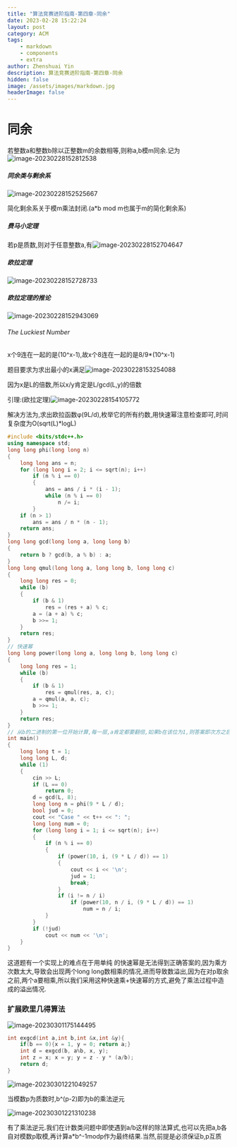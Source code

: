 ```yaml
---
title: "算法竞赛进阶指南-第四章-同余"
date: 2023-02-28 15:22:24
layout: post
category: ACM
tags:
    - markdown
    - components
    - extra
author: Zhenshuai Yin
description: 算法竞赛进阶指南-第四章-同余
hidden: false
image: /assets/images/markdown.jpg
headerImage: false
---
```


# 同余

若整数a和整数b除以正整数m的余数相等,则称a,b模m同余.记为![image-20230228152812538](https://gitee.com/yzs1/picture/raw/master/Typora-Images/20230228152813.png)

##### 同余类与剩余系

![image-20230228152525667](https://gitee.com/yzs1/picture/raw/master/Typora-Images/20230228152526.png)

简化剩余系关于模m乘法封闭.(a*b mod m也属于m的简化剩余系)

##### 费马小定理

若p是质数,则对于任意整数a,有![image-20230228152704647](https://gitee.com/yzs1/picture/raw/master/Typora-Images/20230228152705.png)

##### 欧拉定理

![image-20230228152728733](https://gitee.com/yzs1/picture/raw/master/Typora-Images/20230228152729.png)

##### 欧拉定理的推论

![image-20230228152943069](https://gitee.com/yzs1/picture/raw/master/Typora-Images/20230228152943.png)

###### The Luckiest Number

x个9连在一起的是(10^x-1),故x个8连在一起的是8/9*(10^x-1)

题目要求为求出最小的x满足![image-20230228153254088](https://gitee.com/yzs1/picture/raw/master/Typora-Images/20230228153254.png)

因为x是L的倍数,所以x/y肯定是L/gcd(L,y)的倍数

引理:(欧拉定理)![image-20230228154105772](https://gitee.com/yzs1/picture/raw/master/Typora-Images/20230228154106.png)

解决方法为,求出欧拉函数φ(9L/d),枚举它的所有约数,用快速幂注意检查即可,时间复杂度为O(sqrt(L)*logL)

```c++
#include <bits/stdc++.h>
using namespace std;
long long phi(long long n)
{
    long long ans = n;
    for (long long i = 2; i <= sqrt(n); i++)
        if (n % i == 0)
        {
            ans = ans / i * (i - 1);
            while (n % i == 0)
                n /= i;
        }
    if (n > 1)
        ans = ans / n * (n - 1);
    return ans;
}
long long gcd(long long a, long long b)
{
    return b ? gcd(b, a % b) : a;
}
long long qmul(long long a, long long b, long long c)
{
    long long res = 0;
    while (b)
    {
        if (b & 1)
            res = (res + a) % c;
        a = (a + a) % c;
        b >>= 1;
    }
    return res;
}
// 快速幂
long long power(long long a, long long b, long long c)
{
    long long res = 1;
    while (b)
    {
        if (b & 1)
            res = qmul(res, a, c);
        a = qmul(a, a, c);
        b >>= 1;
    }
    return res;
}
// 从b的二进制的第一位开始计算,每一层,a肯定都要翻倍,如果b在该位为1,则答案即次方之后的值也要乘以当时的a(只是说一下自己的理解,后同,详细的当然还是要看书了/ww)
int main()
{
    long long t = 1;
    long long L, d;
    while (1)
    {
        cin >> L;
        if (L == 0)
            return 0;
        d = gcd(L, 8);
        long long n = phi(9 * L / d);
        bool jud = 0;
        cout << "Case " << t++ << ": ";
        long long num = 0;
        for (long long i = 1; i <= sqrt(n); i++)
        {
            if (n % i == 0)
            {
                if (power(10, i, (9 * L / d)) == 1)
                {
                    cout << i << '\n';
                    jud = 1;
                    break;
                }
                if (i != n / i)
                    if (power(10, n / i, (9 * L / d)) == 1)
                        num = n / i;
            }
        }
        if (!jud)
            cout << num << '\n';
    }
}
```

这道题有一个实现上的难点在于用单纯 的快速幂是无法得到正确答案的,因为乘方次数太大,导致会出现两个long long数相乘的情况,进而导致数溢出,因为在对p取余之前,两个a要相乘,所以我们采用这种快速乘+快速幂的方式,避免了乘法过程中造成的溢出情况.

### 扩展欧里几得算法

![image-20230301175144495](https://gitee.com/yzs1/picture/raw/master/Typora-Images/20230301175145.png)

```c++
int exgcd(int a,int b,int &x,int &y){
    if(b == 0){x = 1, y = 0; return a;}
    int d = exgcd(b, a%b, x, y);
    int z = x; x = y; y = z - y * (a/b);
    return d;
}
```

![image-20230301221049257](https://gitee.com/yzs1/picture/raw/master/Typora-Images/20230301221050.png)

当模数p为质数时,b^(p-2)即为b的乘法逆元

![image-20230301221310238](https://gitee.com/yzs1/picture/raw/master/Typora-Images/20230301221311.png)

有了乘法逆元.我们在计数类问题中即使遇到a/b这样的除法算式,也可以先把a,b各自对模数p取模,再计算a*b^-1modp作为最终结果.当然,前提是必须保证b,p互质
